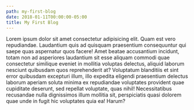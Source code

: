 ```yaml
---
path: my-first-blog
date: 2018-01-11T00:00:00-05:00
title: My First Blog
---
```


Lorem ipsum dolor sit amet consectetur adipisicing elit. Quam est vero repudiandae. Laudantium quis ad quisquam praesentium consequuntur qui saepe quas aspernatur quos facere! Amet beatae accusantium incidunt, totam non ad asperiores laudantium sit esse aliquam commodi quae consectetur similique eveniet in mollitia voluptas delectus, aliquid laborum nesciunt quibusdam quos reprehenderit at? Voluptatum blanditiis et sint error quibusdam excepturi illum, illo expedita eligendi praesentium delectus laborum aperiam soluta minima ex repudiandae voluptates provident quae cupiditate deserunt, sed repellat voluptate, quas nihil! Necessitatibus recusandae nulla dignissimos illum mollitia sit, perspiciatis quasi dolorem quae unde in fugit hic voluptates quia ea! Harum?
